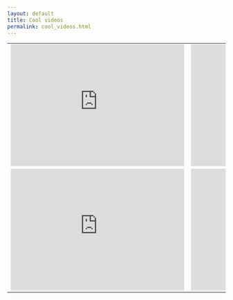 ```yaml
---
layout: default
title: Cool videos
permalink: cool_videos.html
---
```




<table>

<tr><td>
  <iframe src="https://player.vimeo.com/video/152233002" width="400" height="281" frameborder="0" webkitallowfullscreen mozallowfullscreen allowfullscreen></iframe>
  </td><td>
  <iframe src="https://player.vimeo.com/video/152499589" width="400" height="281" frameborder="0" webkitallowfullscreen mozallowfullscreen allowfullscreen></iframe>
  </td>
  </tr>

<tr><td>
  <iframe src="https://player.vimeo.com/video/152825632" width="400" height="281" frameborder="0" webkitallowfullscreen mozallowfullscreen allowfullscreen></iframe>
  </td>
  <td>
  <iframe src="https://player.vimeo.com/video/149916365" width="400" height="281" frameborder="0" webkitallowfullscreen mozallowfullscreen allowfullscreen></iframe>
  </td>
  </tr>

</table>
